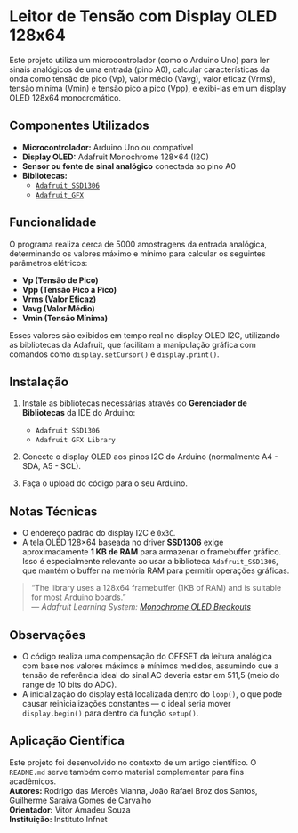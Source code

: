 # Leitor de Tensão com Display OLED 128x64

Este projeto utiliza um microcontrolador (como o Arduino Uno) para ler sinais analógicos de uma entrada (pino A0), calcular características da onda como tensão de pico (Vp), valor médio (Vavg), valor eficaz (Vrms), tensão mínima (Vmin) e tensão pico a pico (Vpp), e exibi-las em um display OLED 128x64 monocromático.

## Componentes Utilizados

- **Microcontrolador:** Arduino Uno ou compatível  
- **Display OLED:** Adafruit Monochrome 128×64 (I2C)  
- **Sensor ou fonte de sinal analógico** conectada ao pino A0  
- **Bibliotecas:**
  - [`Adafruit_SSD1306`](https://github.com/adafruit/Adafruit_SSD1306)
  - [`Adafruit_GFX`](https://github.com/adafruit/Adafruit-GFX-Library)

## Funcionalidade

O programa realiza cerca de 5000 amostragens da entrada analógica, determinando os valores máximo e mínimo para calcular os seguintes parâmetros elétricos:

- **Vp (Tensão de Pico)**
- **Vpp (Tensão Pico a Pico)**
- **Vrms (Valor Eficaz)**
- **Vavg (Valor Médio)**
- **Vmin (Tensão Mínima)**

Esses valores são exibidos em tempo real no display OLED I2C, utilizando as bibliotecas da Adafruit, que facilitam a manipulação gráfica com comandos como `display.setCursor()` e `display.print()`.

## Instalação

1. Instale as bibliotecas necessárias através do **Gerenciador de Bibliotecas** da IDE do Arduino:
   - `Adafruit SSD1306`
   - `Adafruit GFX Library`

2. Conecte o display OLED aos pinos I2C do Arduino (normalmente A4 - SDA, A5 - SCL).

3. Faça o upload do código para o seu Arduino.

## Notas Técnicas

- O endereço padrão do display I2C é `0x3C`.
- A tela OLED 128×64 baseada no driver **SSD1306** exige aproximadamente **1 KB de RAM** para armazenar o framebuffer gráfico. Isso é especialmente relevante ao usar a biblioteca `Adafruit_SSD1306`, que mantém o buffer na memória RAM para permitir operações gráficas.

> “The library uses a 128x64 framebuffer (1KB of RAM) and is suitable for most Arduino boards.”  
> — *Adafruit Learning System: [Monochrome OLED Breakouts](https://learn.adafruit.com/monochrome-oled-breakouts/arduino-library-and-examples)*

## Observações

- O código realiza uma compensação do OFFSET da leitura analógica com base nos valores máximos e mínimos medidos, assumindo que a tensão de referência ideal do sinal AC deveria estar em 511,5 (meio do range de 10 bits do ADC).
- A inicialização do display está localizada dentro do `loop()`, o que pode causar reinicializações constantes — o ideal seria mover `display.begin()` para dentro da função `setup()`.

## Aplicação Científica

Este projeto foi desenvolvido no contexto de um artigo científico. O `README.md` serve também como material complementar para fins acadêmicos.  
**Autores:** Rodrigo das Mercês Vianna, João Rafael Broz dos Santos, Guilherme Saraiva Gomes de Carvalho  
**Orientador:** Vitor Amadeu Souza  
**Instituição:** Instituto Infnet
